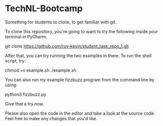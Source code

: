 # TechNL-Bootcamp

Something for students to clone, to get familiar with git.

To clone this repository, you're going to want to try the following inside your terminal in PyCharm:

git clone https://github.com/roy-keyin/student_task_repo_1.git

After that, you can try running the two examples in there. To run the shell script, try:

chmod +x example.sh
./example.sh

You can also run my example fizzbuzz program from the command line by using:

python3 fizzbuzz.py

Give that a try now.

Please also open the code in the editor and take a look at the source code. Feel free to make any changes that you'd like.
